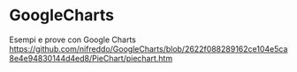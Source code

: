# GoogleCharts
Esempi e prove con Google Charts
https://github.com/nifreddo/GoogleCharts/blob/2622f088289162ce104e5ca8e4e94830144d4ed8/PieChart/piechart.htm
